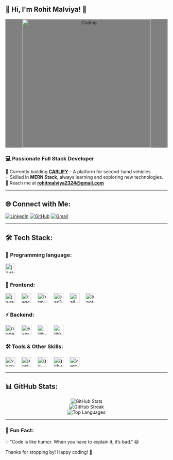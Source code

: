 ## 🚀 Hi, I'm Rohit Malviya! 👋

<div style="background-color:gray"  align="center">
  <img src="https://cdn.dribbble.com/users/1162077/screenshots/3848914/programmer.gif" width="400" alt="Coding">
</div>

### 💻 Passionate Full Stack Developer

🚀 Currently building **[CARLIFY](https://carlify-by-malviyarohitttt.vercel.app/)** – A platform for second-hand vehicles </br>
💡 Skilled in **MERN Stack**, always learning and exploring new technologies.  </br>
📩 Reach me at **rohitmalviya2324@gmail.com** </br>

---

## 🌐 Connect with Me:

[![LinkedIn](https://img.shields.io/static/v1?message=LinkedIn&logo=linkedin&label=&color=0077B5&logoColor=white&labelColor=&style=for-the-badge)](https://www.linkedin.com/in/malviyarohitttt/)
[![GitHub](https://img.shields.io/badge/GitHub-181717?style=for-the-badge&logo=github&logoColor=white)](https://github.com/malviyarohitttt)
[![Gmail](https://img.shields.io/static/v1?message=Gmail&logo=gmail&label=&color=D14836&logoColor=white&labelColor=&style=for-the-badge)](rohitmalviya2324@gmail.com)

---

## 🛠️ Tech Stack:

### 🚀 Programming language:
<div align="left">
  <img src="https://img.shields.io/badge/JavaScript-F7DF1E?logo=javascript&logoColor=black&style=for-the-badge" height="30" alt="javascript logo"  />
  <img width="12" />
</div>


### 🚀 Frontend:
<div align="left">
  <img src="https://img.shields.io/badge/JavaScript-F7DF1E?logo=javascript&logoColor=black&style=for-the-badge" height="30" alt="javascript logo"  />
  <img width="12" />
  <img src="https://img.shields.io/badge/React-61DAFB?logo=react&logoColor=black&style=for-the-badge" height="30" alt="react logo"  />
  <img width="12" />
  <img src="https://img.shields.io/badge/HTML5-E34F26?logo=html5&logoColor=white&style=for-the-badge" height="30" alt="html5 logo"  />
  <img width="12" />
  <img src="https://img.shields.io/badge/CSS3-1572B6?logo=css3&logoColor=white&style=for-the-badge" height="30" alt="css3 logo"  />
  <img width="12" />
  <img src="https://img.shields.io/badge/Tailwind CSS-06B6D4?logo=tailwindcss&logoColor=black&style=for-the-badge" height="30" alt="tailwindcss logo"  />
  <img width="12" />
  <img src="https://img.shields.io/badge/Bootstrap-7952B3?logo=bootstrap&logoColor=white&style=for-the-badge" height="30" alt="bootstrap logo"  />
  <img width="12" />
</div>

### ⚡ Backend:
<div align="left">
  <img src="https://img.shields.io/badge/Node.js-339933?logo=nodedotjs&logoColor=white&style=for-the-badge" height="30" alt="nodejs logo"  />
  <img width="12" />
  <img src="https://img.shields.io/badge/Express-000000?logo=express&logoColor=white&style=for-the-badge" height="30" alt="express logo"  />
  <img width="12" />
  <img src="https://img.shields.io/badge/MySQL-4479A1?logo=mysql&logoColor=white&style=for-the-badge" height="30" alt="mysql logo"  />
  <img width="12" />
  <img src="https://img.shields.io/badge/MongoDB-47A248?logo=mongodb&logoColor=white&style=for-the-badge" height="30" alt="mongodb logo"  />
</div>


### 🛠️ Tools & Other Skills:
<div align="left">
  <img src="https://img.shields.io/badge/Visual Studio Code-007ACC?logo=visualstudiocode&logoColor=white&style=for-the-badge" height="30" alt="vscode logo"  />
  <img width="12" />
  <img src="https://img.shields.io/badge/Postman-FF6C37?logo=postman&logoColor=black&style=for-the-badge" height="30" alt="postman logo"  />
  <img width="12" />
  <img src="https://img.shields.io/badge/Git-F05032?logo=git&logoColor=white&style=for-the-badge" height="30" alt="git logo"  />
  <img width="12" />
  <img src="https://img.shields.io/badge/GitHub-181717?logo=github&logoColor=white&style=for-the-badge" height="30" alt="github logo"  />
  <img width="12" />
    <img src="https://img.shields.io/badge/Vercel-000000?logo=vercel&logoColor=white&style=for-the-badge" height="30" alt="vercel logo"  />
</div>


---

## 📊 GitHub Stats:

<p align="center">
  <img src="https://github-readme-stats.vercel.app/api?username=malviyarohitttt&show_icons=true&theme=radical" alt="GitHub Stats" />
  <br>
  <img src="https://github-readme-streak-stats.herokuapp.com/?user=malviyarohitttt&theme=radical" alt="GitHub Streak" />
  <br>
  <img src="https://github-readme-stats.vercel.app/api/top-langs/?username=malviyarohitttt&theme=dracula&show_icons=true&hide_border=true&layout=compact" alt="Top Languages" />
</p>

---

### 🚀 Fun Fact:
💡 "Code is like humor. When you have to explain it, it’s bad." 😆

Thanks for stopping by! Happy coding! 🚀
